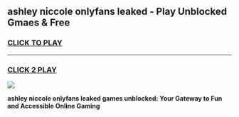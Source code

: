 
## ashley niccole onlyfans leaked - Play Unblocked Gmaes & Free
<h3>
<a href="https://news.freeplayer.one?title=ashley_niccole_onlyfans_leaked&ref=16F">CLICK TO PLAY</a></h3>
<hr>

<h3>
<a href="https://news.freeplayer.one?title=ashley_niccole_onlyfans_leaked&ref=16F">CLICK 2 PLAY</a>
  
</h3>

<a href="https://news.freeplayer.one?title=ashley_niccole_onlyfans_leaked&ref=16F/"><img src="https://clearcache.store/games.png"></a>


**ashley niccole onlyfans leaked games unblocked: Your Gateway to Fun and Accessible Online Gaming**
